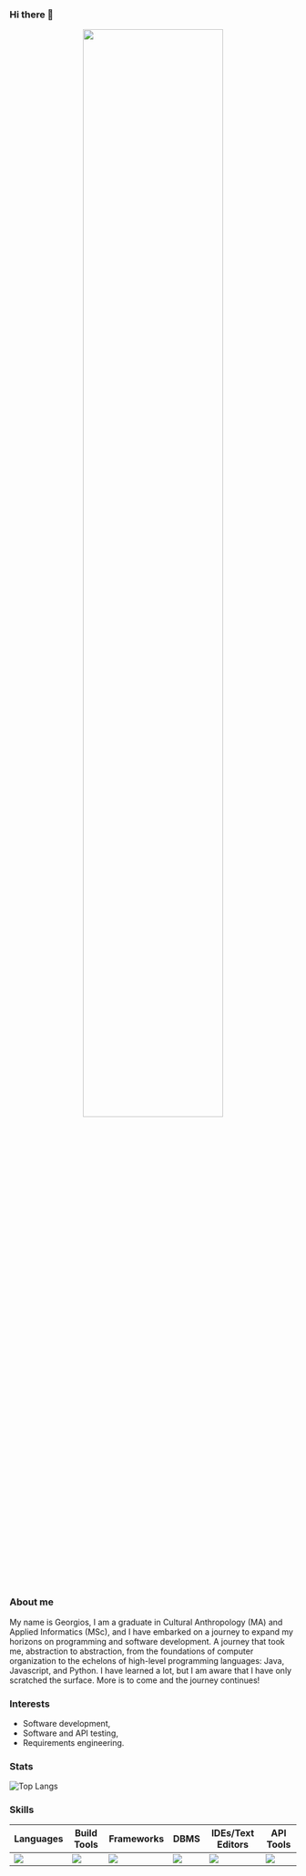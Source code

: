 ### Hi there 👋

<p align="center">
  <a href="https://image.lexica.art/full_webp/3ccff4a8-fb6e-47e6-80a3-1e58211d7ec0">
    <img width="70%" src="https://image.lexica.art/full_webp/3ccff4a8-fb6e-47e6-80a3-1e58211d7ec0" />
  </a>
</p>

### About me

My name is Georgios, I am a graduate in Cultural Anthropology (MA) and Applied Informatics (MSc), and I have embarked on a journey to expand my horizons on programming and software development. A journey that took me, abstraction to abstraction, from the foundations of computer organization to the echelons of high-level programming languages: Java, Javascript, and Python. I have learned a lot, but I am aware that I have only scratched the surface. More is to come and the journey continues!


### Interests

* Software development,
* Software and API testing,
* Requirements engineering.

### Stats

 ![Top Langs](https://github-readme-stats.vercel.app/api/top-langs/?username=geozi&hide_progress=true)

### Skills

| Languages | Build Tools | Frameworks | DBMS | IDEs/Text Editors | API Tools |
| ---------- | ---------- | ---------- | ---------- | ---------- | ---------- |
| <img src="https://skillicons.dev/icons?i=java,javascript,typescript,python&theme=light" /> | <img src="https://skillicons.dev/icons?i=gradle,maven&theme=light" /> | <img src="https://skillicons.dev/icons?i=spring,bootstrap,angular&theme=light" /> | <img src="https://skillicons.dev/icons?i=mysql,mongo&theme=light" /> | <img src="https://skillicons.dev/icons?i=idea,eclipse,vscode&theme=light" /> | <img src="https://skillicons.dev/icons?i=postman" /> |


